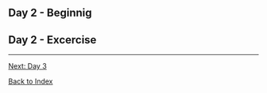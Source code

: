 ## Day 2 - Beginnig 


## Day 2 - Excercise

---
[Next: Day 3](01-day03.md) 

[Back to Index](index.md)   